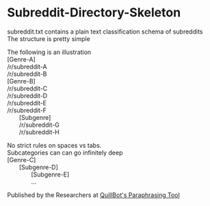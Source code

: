 # Subreddit-Directory-Skeleton


subreddit.txt contains a plain text classification schema of subreddits  
The structure is pretty simple  


The following is an illustration  
[Genre-A]  
/r/subreddit-A  
/r/subreddit-B  
[Genre-B]  
/r/subreddit-C  
/r/subreddit-D  
/r/subreddit-E  
/r/subreddit-F  
&ensp;&ensp;&ensp;&ensp;[Subgenre]  
&ensp;&ensp;&ensp;&ensp;/r/subreddit-G  
&ensp;&ensp;&ensp;&ensp;/r/subreddit-H  
   
No strict rules on spaces vs tabs.  
Subcategories can can go infinitely deep  
[Genre-C]  
&ensp;&ensp;&ensp;&ensp;[Subgenre-D]  
&ensp;&ensp;&ensp;&ensp;&ensp;&ensp;&ensp;&ensp;[Subgenre-E]  
&ensp;&ensp;&ensp;&ensp;&ensp;&ensp;&ensp;&ensp;...  

Published by the Researchers at [QuillBot's Paraphrasing Tool](https://quillbot.com)
